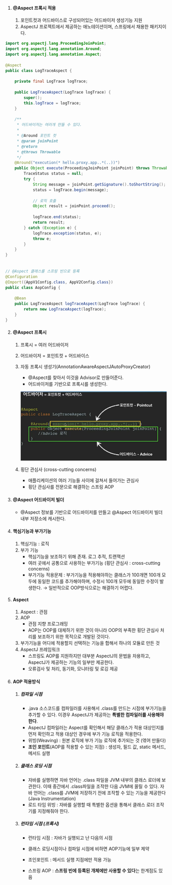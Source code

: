 1. #### @Aspect 프록시 적용

   1. 포인트컷과 어드바이스로 구성되어있는 어드바이저 생성기능 지원
   2. AspectJ 프로젝트에서 제공하는 애노테이션이며, 스프링에서 채용한 패키지이다.

```java
import org.aspectj.lang.ProceedingJoinPoint;
import org.aspectj.lang.annotation.Around;
import org.aspectj.lang.annotation.Aspect;

@Aspect
public class LogTraceAspect {
	
	private final LogTrace logTrace;

	public LogTraceAspect(LogTrace logTrace) {
		super();
		this.logTrace = logTrace;
	}
	
	/**
	 * 어드바이저는 여러개 만들 수 있다.
	 * 
	 * @Around 포인트 컷
	 * @param joinPoint
	 * @return
	 * @throws Throwable
	 */
	@Around("execution(* hello.proxy.app..*(..))")
	public Object execute(ProceedingJoinPoint joinPoint) throws Throwable{
		TraceStatus status = null;
		try {
			String message = joinPoint.getSignature().toShortString();
			status = logTrace.begin(message);
			
			// 로직 호출
			Object result = joinPoint.proceed();
			
			logTrace.end(status);
			return result;
		} catch (Exception e) {
			logTrace.exception(status, e);
			throw e;
		}
	}
}


// @Aspect 클래스를 스프링 빈으로 등록
@Configuration
@Import({AppV1Config.class, AppV2Config.class})
public class AopConfig {
	
	@Bean
	public LogTraceAspect logTraceAspect(LogTrace logTrace) {
		return new LogTraceAspect(logTrace);
	}
}
```

2. #### @Aspect 프록시

   1. 프록시 = 여러 어드바이저

   2. 어드바이저 = 포인트컷 + 어드바이스

   3. 자동 프록시 생성기(AnnotationAwareAspectJAutoProxyCreator)

      -  @Aspect를 찾아서 이것을 Advisor로 만들어준다.
      - 어드바이저를 기반으로 프록시를  생성한다.

      ![image-20220124215013458](image-20220124215013458.png)

   4. 횡단 관심사 (cross-cutting concerns)
      - 애플리케이션의 여러 기능들 사이에 걸쳐서 들어가는 관심사
      - 횡단 관심사를 전문으로 해결하는 스프링 AOP

3. #### @Aspect 어드바이저 빌더

   - @Aspect 정보를 기반으로 어드바이저를 만들고 @Aspect 어드바이저 빌더 내부 저장소에 캐시한다.

4. #### 핵심기능과 부가기능

   1. 핵심기능 : 로직
   2. 부가 기능
      - 핵심기능을 보조하기 위해 존재. 로그 추적, 트랜잭션
      - 여러 곳에서 공통으로 사용하는 부가기능 (횡단 관심사 : cross-cutting concerns)
      - 부가기능 적용문제 : 부가기능을 적용해야하는 클래스가 100개면 100개 모두에 동일한 코드를 추가해야하며, 수정시 100개 모두에 동일한 수정이 발생한다. → 일반적으로 OOP방식으로는 해결하기 어렵다.
   
5. #### Aspect

   1. Aspect : 관점
   2. AOP
      - 관점 지향 프로그래밍
      - AOP는 OOP를 대체하기 위한 것이 아니라 OOP의 부족한 횡단 관심사 처리를 보조하기 위한 목적으로 개발된 것이다.
   3. 부가기능을 어디에 적용할지 선택하는 기능을 합해서 하나의 모듈로 만든 것
   4. AspectJ 프레임워크
      - 스프링도 AOP를 지원하지만 대부분 AspectJ의 문법을 차용하고, AspectJ가 제공하는 기능의 일부만 제공한다.
      - 오류검사 및 처리, 동기화, 모니터링 및 로깅 제공
   
6. #### AOP 적용방식

   1. ##### 컴파일 시점

      - .java 소스코드를 컴파일러를 사용해서 .class를 만드는 시점에 부가기능을 추가할 수 있다. 이경우 AspectJ가 제공하는 **특별한 컴파일러를 사용해야 한다**.
      - AspectJ 컴파일러는 Aspect를 확인해서 해당 클래스가 적용 대상인지를 먼저 확인하고 적용 대상인 경우에 부가 기능 로직을 적용한다.
      - 위빙(Weaving) : 원본 로직에 부가 기능 로직에 추가되는 것 (엮어 만들다)
      - **조인 포인트**(AOP를 적용할 수 있는 지점) : 생성자, 필드 값, static 메서드, 메서드 실행

   2. ##### 클래스 로딩 시점

      - 자바를 실행하면 자바 언어는 .class 파일을 JVM 내부의 클래스 로더에 보관한다. 이때 중간에서 .class파일을 조작한 다음 JVM에 올릴 수 있다. 자바 언어는 .class를 JVM에 저장하기 전에 조작할 수 있는 기능을 제공한다 (Java Instrumentation)
      - 로드 타임 위빙 : 자바를 실행할 때 특별한 옵션을 통해서 클래스 로더 조작기를 지정해줘야 한다.

   3. ##### 런타임 시점 (프록시)

      - 런타임  시점 : 자바가 실행되고 난 다음의 시점

      - 클래스 로딩시점이나 컴파일 시점에 비하면 AOP기능에 일부 제약

      - 조인포인트 : 메서드 실행 지점에만 적용 가능

      - 스프링 AOP : **스프링 빈에 등록된 개체에만 사용할 수 있다**는 한계점도 있음

        

